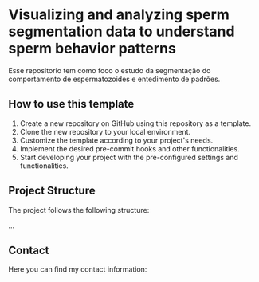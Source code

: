 #  Visualizing and analyzing sperm segmentation data to understand sperm behavior patterns

Esse repositorio tem como foco o estudo da segmentação do comportamento de espermatozoides e entedimento de padrões.

## How to use this template

1. Create a new repository on GitHub using this repository as a template.
2. Clone the new repository to your local environment.
3. Customize the template according to your project's needs.
4. Implement the desired pre-commit hooks and other functionalities.
5. Start developing your project with the pre-configured settings and functionalities.

## Project Structure

The project follows the following structure:

...

## Contact

Here you can find my contact information:
<!-- 
<div align="center">
    <a href="https://github.com/Manuelfjr/template-hooks-mit">
        <img src="https://avatars.githubusercontent.com/u/53409857?v=4" alt="Profile Image" width="200" height="200" style="border-radius: 50%;">
    </a>
</div>

<br>

<div align="center">

[<img src="https://img.icons8.com/ios/30/000000/domain.png"/>](https://manuelfjr.github.io)
[<img src="https://img.icons8.com/ios/30/000000/github--v1.png"/>](https://github.com/manuelfjr)
[<img src="https://img.icons8.com/ios/30/000000/instagram-new--v1.png"/>](https://www.instagram.com/manuelferreirajr/)
[<img src="https://img.icons8.com/ios/30/000000/linkedin.png"/>](https://www.linkedin.com/in/manuefjr/)
[<img src="https://img.icons8.com/ios/30/000000/email.png"/>](mailto:ferreira.jr.ufpb@gmail.com)

</div> -->